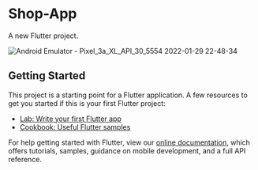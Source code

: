 # Shop-App

A new Flutter project.


![Android Emulator - Pixel_3a_XL_API_30_5554 2022-01-29 22-48-34](https://user-images.githubusercontent.com/80425427/151675559-1ed74d1d-ee98-4c69-80a0-d0c1ba8e6346.gif)

## Getting Started

This project is a starting point for a Flutter application.
A few resources to get you started if this is your first Flutter project:

- [Lab: Write your first Flutter app](https://flutter.dev/docs/get-started/codelab)
- [Cookbook: Useful Flutter samples](https://flutter.dev/docs/cookbook)

For help getting started with Flutter, view our
[online documentation](https://flutter.dev/docs), which offers tutorials,
samples, guidance on mobile development, and a full API reference.
